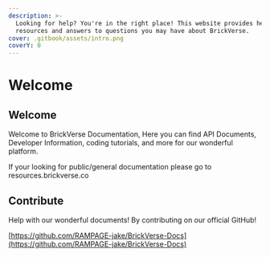 ```yaml
---
description: >-
  Looking for help? You're in the right place! This website provides helpful
  resources and answers to questions you may have about BrickVerse.
cover: .gitbook/assets/intro.png
coverY: 0
---
```


# Welcome

## Welcome

Welcome to BrickVerse Documentation, Here you can find API Documents, Developer Information, coding tutorials, and more for our wonderful platform.

If your looking for public/general documentation please go to resources.brickverse.co

## Contribute

Help with our wonderful documents! By contributing on our official GitHub!



[https://github.com/RAMPAGE-jake/BrickVerse-Docs](https://github.com/RAMPAGE-jake/BrickVerse-Docs)
